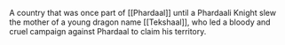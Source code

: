 A country that was once part of [[Phardaal]] until a Phardaali Knight slew the mother of a young dragon name [[Tekshaal]], who led a bloody and cruel campaign against Phardaal to claim his territory.